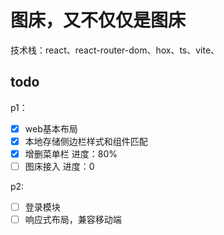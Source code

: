 # 图床，又不仅仅是图床
技术栈：react、react-router-dom、hox、ts、vite、

## todo

p1：
- [x] web基本布局
- [x] 本地存储侧边栏样式和组件匹配
- [x] 增删菜单栏 进度：80%
- [ ] 图床接入 进度：0

p2: 
- [ ] 登录模块
- [ ] 响应式布局，兼容移动端
